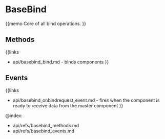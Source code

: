 BaseBind 
=============

{{memo Core of all bind operations. }}




Methods
-------

{{links
- api/basebind_bind.md - binds components
}}


Events
------

{{links
- api/basebind_onbindrequest_event.md - fires when the component is ready to receive data from the master component
}}




@index:
- api/refs/basebind_methods.md
- api/refs/basebind_events.md

